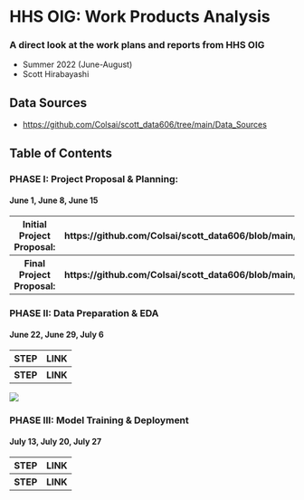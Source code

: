 # HHS OIG: Work Products Analysis
### A direct look at the work plans and reports from HHS OIG
- Summer 2022 (June-August)
- Scott Hirabayashi

## Data Sources
- https://github.com/Colsai/scott_data606/tree/main/Data_Sources

## Table of Contents   

### PHASE I: Project Proposal & Planning:
#### June 1, June 8, June 15	
<table>
<tr>
<th> Initial Project Proposal:</th> 
<th> https://github.com/Colsai/scott_data606/blob/main/Project_Proposal.md </th>
<tr>
  <th> Final Project Proposal: </th>
<th> https://github.com/Colsai/scott_data606/blob/main/Project_Proposal.md </th>
</table>
  
### PHASE II: Data Preparation & EDA
#### June 22, June 29, July 6	
<table>
<tr>
<th> STEP </th> 
<th> LINK </th>
</tr>
<tr>
<th> STEP </th> 
<th> LINK </th>
</tr>
</table>

![](<https://user-images.githubusercontent.com/70355052/182250677-fb1aa06e-fd43-4c9a-8084-362bb56d0a64.png?raw=true>)

### PHASE III: Model Training & Deployment 
#### July 13, July 20, July 27
<table>
<tr>
<th> STEP </th> 
<th> LINK </th>
</tr>
<tr>
<th> STEP </th> 
<th> LINK </th>
</tr>
</table>
